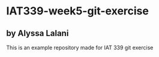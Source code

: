 # IAT339-week5-git-exercise
## by Alyssa Lalani

This is an example repository made for IAT 339 git exercise
